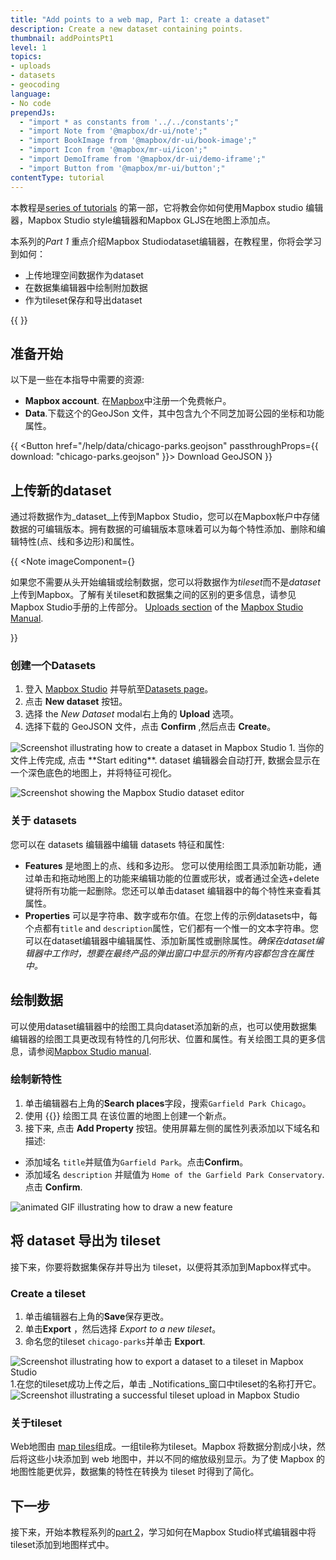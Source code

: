 ```yaml
---
title: "Add points to a web map, Part 1: create a dataset"
description: Create a new dataset containing points.
thumbnail: addPointsPt1
level: 1
topics:
- uploads
- datasets
- geocoding
language:
- No code
prependJs:
  - "import * as constants from '../../constants';"
  - "import Note from '@mapbox/dr-ui/note';"
  - "import BookImage from '@mapbox/dr-ui/book-image';"
  - "import Icon from '@mapbox/mr-ui/icon';"
  - "import DemoIframe from '@mapbox/dr-ui/demo-iframe';"
  - "import Button from '@mapbox/mr-ui/button';"
contentType: tutorial
---
```


本教程是[series of tutorials](https://www.mapbox.com/studio-manual/help/#add-points-to-a-map) 的第一部，它将教会你如何使用Mapbox studio 编辑器，Mapbox Studio style编辑器和Mapbox GLJS在地图上添加点。

本系列的*Part 1*  重点介绍Mapbox Studiodataset编辑器，在教程里，你将会学习到如何：

- 上传地理空间数据作为dataset
- 在数据集编辑器中绘制附加数据
- 作为tileset保存和导出dataset

{{
  <DemoIframe src="/help/demos/add-points-to-a-map/index.html" />
}}

## 准备开始

以下是一些在本指导中需要的资源:

- **Mapbox account**. 在[Mapbox](https://account.mapbox.com/auth/signup/)中注册一个免费帐户。
- **Data**.下载这个的GeoJSon 文件，其中包含九个不同芝加哥公园的坐标和功能属性。

{{
<Button href="/help/data/chicago-parks.geojson" passthroughProps={{ download: "chicago-parks.geojson" }}>
    <Icon name='arrow-down' inline={true} /> Download GeoJSON
</Button>
}}

## 上传新的dataset

通过将数据作为_dataset_上传到Mapbox Studio，您可以在Mapbox帐户中存储数据的可编辑版本。拥有数据的可编辑版本意味着可以为每个特性添加、删除和编辑特性(点、线和多边形)和属性。

{{
<Note
  imageComponent={<BookImage />}
>
  <p>如果您不需要从头开始编辑或绘制数据，您可以将数据作为<em>tileset</em>而不是<em>dataset</em>上传到Mapbox。了解有关tileset和数据集之间的区别的更多信息，请参见Mapbox Studio手册的上传部分。 <a href='https://www.mapbox.com/studio-manual/overview/geospatial-data/'>Uploads section</a> of the <a href='https://www.mapbox.com/studio-manual/'>Mapbox Studio Manual</a>.</p>
</Note>
}}

### 创建一个Datasets

1. 登入 [Mapbox Studio](https://www.mapbox.com/studio) 并导航至[Datasets page](https://www.mapbox.com/studio/datasets)。
1. 点击 **New dataset** 按钮。
1. 选择 the _New Dataset_ modal右上角的 **Upload** 选项。
1. 选择下载的 GeoJSON 文件，点击 **Confirm** ,然后点击 **Create**。
<img src='/help/img/studio/point-tutorial-dataset-upload.png' alt='Screenshot illustrating how to create a dataset in Mapbox Studio' class='block wmax600 pt18 mx-auto'>
1. 当你的文件上传完成, 点击 **Start editing**. dataset 编辑器会自动打开, 数据会显示在一个深色底色的地图上，并将特征可视化。

![Screenshot showing the Mapbox Studio dataset editor](/help/img/studio/point-tutorial-dataset-editor.png)

### 关于 datasets

您可以在 datasets 编辑器中编辑 datasets 特征和属性:

- **Features** 是地图上的点、线和多边形。 您可以使用绘图工具添加新功能，通过单击和拖动地图上的功能来编辑功能的位置或形状，或者通过全选+delete键将所有功能一起删除。您还可以单击dataset 编辑器中的每个特性来查看其属性。
- **Properties** 可以是字符串、数字或布尔值。在您上传的示例datasets中，每个点都有`title` and `description`属性，它们都有一个惟一的文本字符串。您可以在dataset编辑器中编辑属性、添加新属性或删除属性。*确保在dataset编辑器中工作时，想要在最终产品的弹出窗口中显示的所有内容都包含在属性中。* 

## 绘制数据

可以使用dataset编辑器中的绘图工具向dataset添加新的点，也可以使用数据集编辑器的绘图工具更改现有特性的几何形状、位置和属性。有关绘图工具的更多信息，请参阅[Mapbox Studio manual](https://www.mapbox.com/studio-manual/).

### 绘制新特性

1. 单击编辑器右上角的**Search places**字段，搜索`Garfield Park Chicago`。 
1. 使用 {{<Icon name='marker' inline={true} />}} 绘图工具 在该位置的地图上创建一个新点。
1. 接下来, 点击 **Add Property** 按钮。使用屏幕左侧的属性列表添加以下域名和描述:
  - 添加域名 `title`并赋值为`Garfield Park`。点击**Confirm**。
  - 添加域名 `description` 并赋值为 `Home of the Garfield Park Conservatory`.点击 **Confirm**.

![animated GIF illustrating how to draw a new feature](/help/img/studio/point-tutorial-dataset-edit.gif)

## 将 dataset 导出为 tileset

接下来，你要将数据集保存并导出为 tileset，以便将其添加到Mapbox样式中。


### Create a tileset

1. 单击编辑器右上角的**Save**保存更改。
1. 单击**Export** ，然后选择 _Export to a new tileset_。
1. 命名您的tileset `chicago-parks`并单击 **Export**.
<img src='/help/img/studio/point-tutorial-export-to-tileset.png' alt='Screenshot illustrating how to export a dataset to a tileset in Mapbox Studio' class='block wmax600 pt18 mx-auto'>
1.在您的tileset成功上传之后，单击 _Notifications_窗口中tileset的名称打开它。

<img src='/help/img/studio/point-tutorial-tileset-upload.png' alt='Screenshot illustrating a successful tileset upload in Mapbox Studio' class='block wmax600 mx-auto'>

### 关于tileset

Web地图由 [map tiles](/help/how-mapbox-works/web-apps/)组成。一组tile称为tileset。Mapbox 将数据分割成小块，然后将这些小块添加到 web 地图中，并以不同的缩放级别显示。为了使 Mapbox 的地图性能更优异，数据集的特性在转换为 tileset 时得到了简化。

## 下一步

接下来，开始本教程系列的[part 2](/help/tutorials/add-points-pt-2/)，学习如何在Mapbox Studio样式编辑器中将tileset添加到地图样式中。
